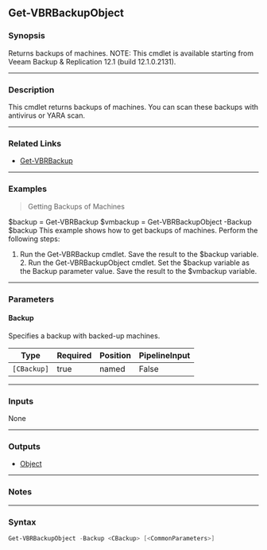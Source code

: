 Get-VBRBackupObject
-------------------

### Synopsis
Returns backups of machines.
NOTE: This cmdlet is available starting from Veeam Backup & Replication 12.1 (build 12.1.0.2131).

---

### Description

This cmdlet returns backups of machines. You can scan these backups with antivirus or YARA scan.

---

### Related Links
* [Get-VBRBackup](Get-VBRBackup)

---

### Examples
> Getting Backups of Machines

$backup = Get-VBRBackup
$vmbackup = Get-VBRBackupObject -Backup $backup
This example shows how to get backups of machines.
Perform the following steps:
1. Run the Get-VBRBackup cmdlet. Save the result to the $backup variable. 2. Run the Get-VBRBackupObject cmdlet. Set the $backup variable as the Backup parameter value. Save the result to the $vmbackup variable.

---

### Parameters
#### **Backup**
Specifies a backup with backed-up machines.

|Type       |Required|Position|PipelineInput|
|-----------|--------|--------|-------------|
|`[CBackup]`|true    |named   |False        |

---

### Inputs
None

---

### Outputs
* [Object](https://learn.microsoft.com/en-us/dotnet/api/System.Object)

---

### Notes

---

### Syntax
```PowerShell
Get-VBRBackupObject -Backup <CBackup> [<CommonParameters>]
```
